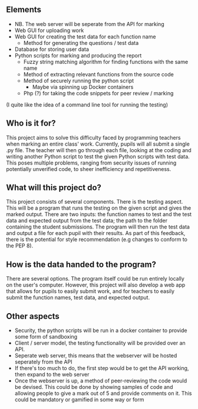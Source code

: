 ## Elements

- NB. The web server will be seperate from the API for marking
- Web GUI for uploading work
- Web GUI for creating the test data for each function name
	- Method for generating the questions / test data
- Database for storing user data
- Python scripts for marking and producing the report
	- Fuzzy string matching algorithm for finding functions with the same name
	- Method of extracting relevant functions from the source code
	- Method of securely running the python script
		- Maybe via spinning up Docker containers
	- Php (?) for taking the code snippets for peer review / marking

(I quite like the idea of a command line tool for running the testing)


## Who is it for?

This project aims to solve this difficulty faced by programming teachers when marking an entire class' work. Currently, pupils will all submit a single .py file. The teacher will then go through each file, looking at the coding and writing another Python script to test the given Python scripts with test data. This poses multiple problems, ranging from security issues of running potentially unverified code, to sheer inefficiency and repetitiveness.


## What will this project do?

This project consists of several components. There is the testing aspect. This will be a program that runs the testing on the given script and gives the marked output. There are two inputs: the function names to test and the test data and expected output from the test data; the path to the folder containing the student submissions. The program will then run the test data and output a file for each pupil with their results. As part of this feedback, there is the potential for style recommendation (e.g changes to conform to the PEP 8).

## How is the data handed to the program?

There are several options. The program itself could be run entirely locally on the user's computer. However, this project will also develop a web app that allows for pupils to easily submit work, and for teachers to easily submit the function names, test data, and expected output.

## Other aspects

- Security, the python scripts will be run in a docker container to provide some form of sandboxing
- Client / server model, the testing functionality will be provided over an API.
- Seperate web server, this means that the webserver will be hosted seperately from the API
- If there's too much to do, the first step would be to get the API working, then expand to the web server
- Once the webserver is up, a method of peer-reviewing the code would be devised. This could be done by showing samples of code and allowing people to give a mark out of 5 and provide comments on it. This could be mandatory or gamified in some way or form
